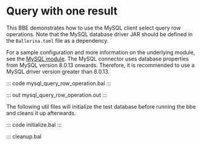 # Query with one result

This BBE demonstrates how to use the MySQL client select query row operations. 
Note that the MySQL database driver JAR should be defined in the `Ballerina.toml` file as a dependency.

For a sample configuration and more information on the underlying module, see the [MySQL module](https://docs.central.ballerina.io/ballerinax/mysql/latest/).
The MySQL connector uses database properties from MySQL version 8.0.13 onwards. Therefore, it is
recommended to use a MySQL driver version greater than 8.0.13.

::: code mysql_query_row_operation.bal :::

::: out mysql_query_row_operation.out :::

The following util files will initialize the test database before running the bbe and cleans it up afterwards.

::: code initialize.bal :::

::: cleanup.bal
